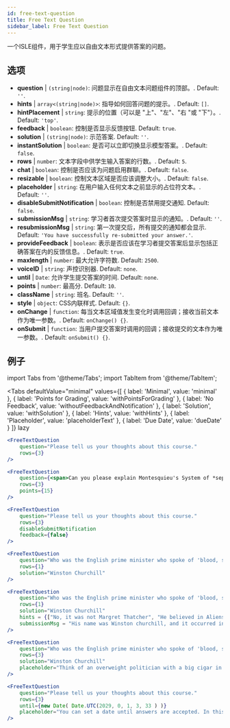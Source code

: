 ```yaml
---
id: free-text-question 
title: Free Text Question
sidebar_label: Free Text Question
---
```


一个ISLE组件，用于学生应以自由文本形式提供答案的问题。

## 选项

* __question__ | `(string|node)`: 问题显示在自由文本问题组件的顶部。. Default: `''`.
* __hints__ | `array<(string|node)>`: 指导如何回答问题的提示。. Default: `[]`.
* __hintPlacement__ | `string`: 提示的位置（可以是 "上"、"左"、"右 "或 "下"）。. Default: `'top'`.
* __feedback__ | `boolean`: 控制是否显示反馈按钮. Default: `true`.
* __solution__ | `(string|node)`: 示范答案. Default: `''`.
* __instantSolution__ | `boolean`: 是否可以立即切换显示模型答案。. Default: `false`.
* __rows__ | `number`: 文本字段中供学生输入答案的行数。. Default: `5`.
* __chat__ | `boolean`: 控制是否应该为问题启用群聊。. Default: `false`.
* __resizable__ | `boolean`: 控制文本区域是否应该调整大小。. Default: `false`.
* __placeholder__ | `string`: 在用户输入任何文本之前显示的占位符文本。. Default: `''`.
* __disableSubmitNotification__ | `boolean`: 控制是否禁用提交通知. Default: `false`.
* __submissionMsg__ | `string`: 学习者首次提交答案时显示的通知。. Default: `''`.
* __resubmissionMsg__ | `string`: 第一次提交后，所有提交的通知都会显示. Default: `'You have successfully re-submitted your answer.'`.
* __provideFeedback__ | `boolean`: 表示是否应该在学习者提交答案后显示包括正确答案在内的反馈信息。. Default: `true`.
* __maxlength__ | `number`: 最大允许字符数. Default: `2500`.
* __voiceID__ | `string`: 声控识别器. Default: `none`.
* __until__ | `Date`: 允许学生提交答案的时间. Default: `none`.
* __points__ | `number`: 最高分. Default: `10`.
* __className__ | `string`: 班名. Default: `''`.
* __style__ | `object`: CSS内联样式. Default: `{}`.
* __onChange__ | `function`: 每当文本区域值发生变化时调用回调；接收当前文本作为唯一参数。. Default: `onChange() {}`.
* __onSubmit__ | `function`: 当用户提交答案时调用的回调；接收提交的文本作为唯一参数。. Default: `onSubmit() {}`.


## 例子

import Tabs from '@theme/Tabs';
import TabItem from '@theme/TabItem';

<Tabs
    defaultValue="minimal"
    values={[
        { label: 'Minimal', value: 'minimal' },
        { label: 'Points for Grading', value: 'withPointsForGrading' },
        { label: 'No Feedback', value: 'withoutFeedbackAndNotification' },
        { label: 'Solution', value: 'withSolution' },
        { label: 'Hints', value: 'withHints' },
        { label: 'Placeholder', value: 'placeholderText' },
        { label: 'Due Date', value: 'dueDate' }
    ]}
    lazy
>

<TabItem value="minimal" >

```jsx live
<FreeTextQuestion 
    question="Please tell us your thoughts about this course." 
    rows={3} 
/>
```
</TabItem>

<TabItem value="withPointsForGrading" >

```jsx live
<FreeTextQuestion 
    question={<span>Can you please explain Montesquieu's System of *separation of powers*?</span>} 
    rows={3} 
    points={15}
/>
```

</TabItem>

<TabItem value="withoutFeedbackAndNotification" >

```jsx live
<FreeTextQuestion 
    question="Please tell us your thoughts about this course." 
    rows={3}
    disableSubmitNotification 
    feedback={false}
/>
```

</TabItem>

<TabItem value="withSolution" > 

```jsx live
<FreeTextQuestion 
    question="Who was the English prime minister who spoke of 'blood, sweat and tears'?" 
    rows={1} 
    solution="Winston Churchill" 
/>
```

</TabItem>

<TabItem value="withHints" >

```jsx live
<FreeTextQuestion 
    question="Who was the English prime minister who spoke of 'blood, sweat and tears'?" 
    rows={1} 
    solution="Winston Churchill" 
    hints = {["No, it was not Margret Thatcher", "He believed in Aliens by the way", "His first name was Winston - like the guy in 1984"]}
    submissionMsg = "His name was Winston churchill, and it occurred in a speech given by him to the House of Commons of the Parliament of the United Kingdom on 13 May 1940. The speech is sometimes known by that name"
/>
```

</TabItem>

<TabItem value="placeholderText" >

```jsx live
<FreeTextQuestion 
    question="Who was the English prime minister who spoke of 'blood, sweat and tears'?" 
    rows={3} 
    solution="Winston Churchill" 
    placeholder="Think of an overweight politician with a big cigar in his mouth."
/>
```

</TabItem>

<TabItem value="dueDate" >

```jsx live
<FreeTextQuestion 
    question="Please tell us your thoughts about this course." 
    rows={3} 
    until={new Date( Date.UTC(2029, 0, 1, 3, 33 ) )}
    placeholder="You can set a date until answers are accepted. In this case it is 2020, 1st of January, 3:30 am UTC time."
/>
```

</TabItem>

</Tabs>
